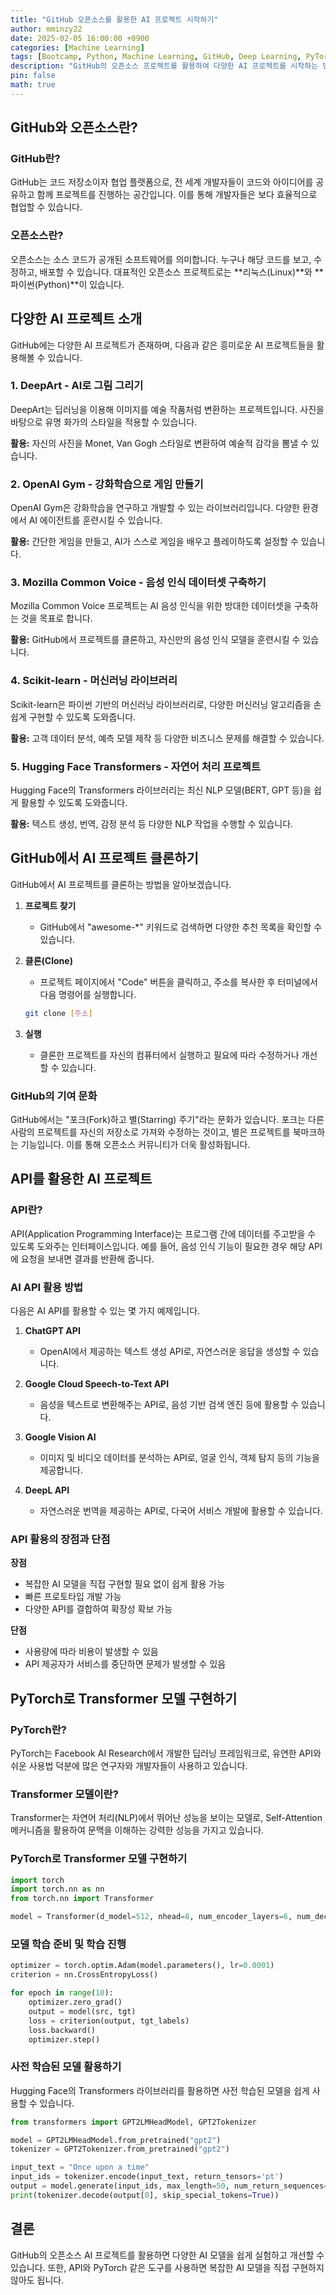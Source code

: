 ```yaml
---
title: "GitHub 오픈소스를 활용한 AI 프로젝트 시작하기"
author: mminzy22
date: 2025-02-05 16:00:00 +0900
categories: [Machine Learning]
tags: [Bootcamp, Python, Machine Learning, GitHub, Deep Learning, PyTorch, API, Transformers, TIL]
description: "GitHub의 오픈소스 프로젝트를 활용하여 다양한 AI 프로젝트를 시작하는 방법 소개"
pin: false
math: true
---
```



## GitHub와 오픈소스란?

### GitHub란?
GitHub는 코드 저장소이자 협업 플랫폼으로, 전 세계 개발자들이 코드와 아이디어를 공유하고 함께 프로젝트를 진행하는 공간입니다. 이를 통해 개발자들은 보다 효율적으로 협업할 수 있습니다.

### 오픈소스란?
오픈소스는 소스 코드가 공개된 소프트웨어를 의미합니다. 누구나 해당 코드를 보고, 수정하고, 배포할 수 있습니다. 대표적인 오픈소스 프로젝트로는 **리눅스(Linux)**와 **파이썬(Python)**이 있습니다.


## 다양한 AI 프로젝트 소개

GitHub에는 다양한 AI 프로젝트가 존재하며, 다음과 같은 흥미로운 AI 프로젝트들을 활용해볼 수 있습니다.

### 1. DeepArt - AI로 그림 그리기
DeepArt는 딥러닝을 이용해 이미지를 예술 작품처럼 변환하는 프로젝트입니다. 사진을 바탕으로 유명 화가의 스타일을 적용할 수 있습니다.

**활용:** 자신의 사진을 Monet, Van Gogh 스타일로 변환하여 예술적 감각을 뽐낼 수 있습니다.

### 2. OpenAI Gym - 강화학습으로 게임 만들기
OpenAI Gym은 강화학습을 연구하고 개발할 수 있는 라이브러리입니다. 다양한 환경에서 AI 에이전트를 훈련시킬 수 있습니다.

**활용:** 간단한 게임을 만들고, AI가 스스로 게임을 배우고 플레이하도록 설정할 수 있습니다.

### 3. Mozilla Common Voice - 음성 인식 데이터셋 구축하기
Mozilla Common Voice 프로젝트는 AI 음성 인식을 위한 방대한 데이터셋을 구축하는 것을 목표로 합니다.

**활용:** GitHub에서 프로젝트를 클론하고, 자신만의 음성 인식 모델을 훈련시킬 수 있습니다.

### 4. Scikit-learn - 머신러닝 라이브러리
Scikit-learn은 파이썬 기반의 머신러닝 라이브러리로, 다양한 머신러닝 알고리즘을 손쉽게 구현할 수 있도록 도와줍니다.

**활용:** 고객 데이터 분석, 예측 모델 제작 등 다양한 비즈니스 문제를 해결할 수 있습니다.

### 5. Hugging Face Transformers - 자연어 처리 프로젝트
Hugging Face의 Transformers 라이브러리는 최신 NLP 모델(BERT, GPT 등)을 쉽게 활용할 수 있도록 도와줍니다.

**활용:** 텍스트 생성, 번역, 감정 분석 등 다양한 NLP 작업을 수행할 수 있습니다.


## GitHub에서 AI 프로젝트 클론하기

GitHub에서 AI 프로젝트를 클론하는 방법을 알아보겠습니다.

1. **프로젝트 찾기**
   - GitHub에서 "awesome-*" 키워드로 검색하면 다양한 추천 목록을 확인할 수 있습니다.

2. **클론(Clone)**
   - 프로젝트 페이지에서 "Code" 버튼을 클릭하고, 주소를 복사한 후 터미널에서 다음 명령어를 실행합니다.
   ```bash
   git clone [주소]
   ```

3. **실행**
   - 클론한 프로젝트를 자신의 컴퓨터에서 실행하고 필요에 따라 수정하거나 개선할 수 있습니다.

### GitHub의 기여 문화
GitHub에서는 "포크(Fork)하고 별(Starring) 주기"라는 문화가 있습니다. 포크는 다른 사람의 프로젝트를 자신의 저장소로 가져와 수정하는 것이고, 별은 프로젝트를 북마크하는 기능입니다. 이를 통해 오픈소스 커뮤니티가 더욱 활성화됩니다.


## API를 활용한 AI 프로젝트

### API란?
API(Application Programming Interface)는 프로그램 간에 데이터를 주고받을 수 있도록 도와주는 인터페이스입니다. 예를 들어, 음성 인식 기능이 필요한 경우 해당 API에 요청을 보내면 결과를 반환해 줍니다.

### AI API 활용 방법
다음은 AI API를 활용할 수 있는 몇 가지 예제입니다.

1. **ChatGPT API**
   - OpenAI에서 제공하는 텍스트 생성 API로, 자연스러운 응답을 생성할 수 있습니다.

2. **Google Cloud Speech-to-Text API**
   - 음성을 텍스트로 변환해주는 API로, 음성 기반 검색 엔진 등에 활용할 수 있습니다.

3. **Google Vision AI**
   - 이미지 및 비디오 데이터를 분석하는 API로, 얼굴 인식, 객체 탐지 등의 기능을 제공합니다.

4. **DeepL API**
   - 자연스러운 번역을 제공하는 API로, 다국어 서비스 개발에 활용할 수 있습니다.

### API 활용의 장점과 단점

**장점**
- 복잡한 AI 모델을 직접 구현할 필요 없이 쉽게 활용 가능
- 빠른 프로토타입 개발 가능
- 다양한 API를 결합하여 확장성 확보 가능

**단점**
- 사용량에 따라 비용이 발생할 수 있음
- API 제공자가 서비스를 중단하면 문제가 발생할 수 있음


## PyTorch로 Transformer 모델 구현하기

### PyTorch란?
PyTorch는 Facebook AI Research에서 개발한 딥러닝 프레임워크로, 유연한 API와 쉬운 사용법 덕분에 많은 연구자와 개발자들이 사용하고 있습니다.

### Transformer 모델이란?
Transformer는 자연어 처리(NLP)에서 뛰어난 성능을 보이는 모델로, Self-Attention 메커니즘을 활용하여 문맥을 이해하는 강력한 성능을 가지고 있습니다.

### PyTorch로 Transformer 모델 구현하기

```python
import torch
import torch.nn as nn
from torch.nn import Transformer

model = Transformer(d_model=512, nhead=8, num_encoder_layers=6, num_decoder_layers=6)
```

### 모델 학습 준비 및 학습 진행

```python
optimizer = torch.optim.Adam(model.parameters(), lr=0.0001)
criterion = nn.CrossEntropyLoss()

for epoch in range(10):
    optimizer.zero_grad()
    output = model(src, tgt)
    loss = criterion(output, tgt_labels)
    loss.backward()
    optimizer.step()
```

### 사전 학습된 모델 활용하기
Hugging Face의 Transformers 라이브러리를 활용하면 사전 학습된 모델을 쉽게 사용할 수 있습니다.

```python
from transformers import GPT2LMHeadModel, GPT2Tokenizer

model = GPT2LMHeadModel.from_pretrained("gpt2")
tokenizer = GPT2Tokenizer.from_pretrained("gpt2")

input_text = "Once upon a time"
input_ids = tokenizer.encode(input_text, return_tensors='pt')
output = model.generate(input_ids, max_length=50, num_return_sequences=1)
print(tokenizer.decode(output[0], skip_special_tokens=True))
```


## 결론
GitHub의 오픈소스 AI 프로젝트를 활용하면 다양한 AI 모델을 쉽게 실험하고 개선할 수 있습니다. 또한, API와 PyTorch 같은 도구를 사용하면 복잡한 AI 모델을 직접 구현하지 않아도 됩니다.
